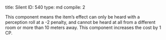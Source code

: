 title:          Silent
ID:             540
type:           md
compile:        2


This component means the item’s effect can only be heard with a perception roll at a -2 penalty, and cannot be heard at all from a different room or more than 10 meters away. This component increases the cost by 1 CP.